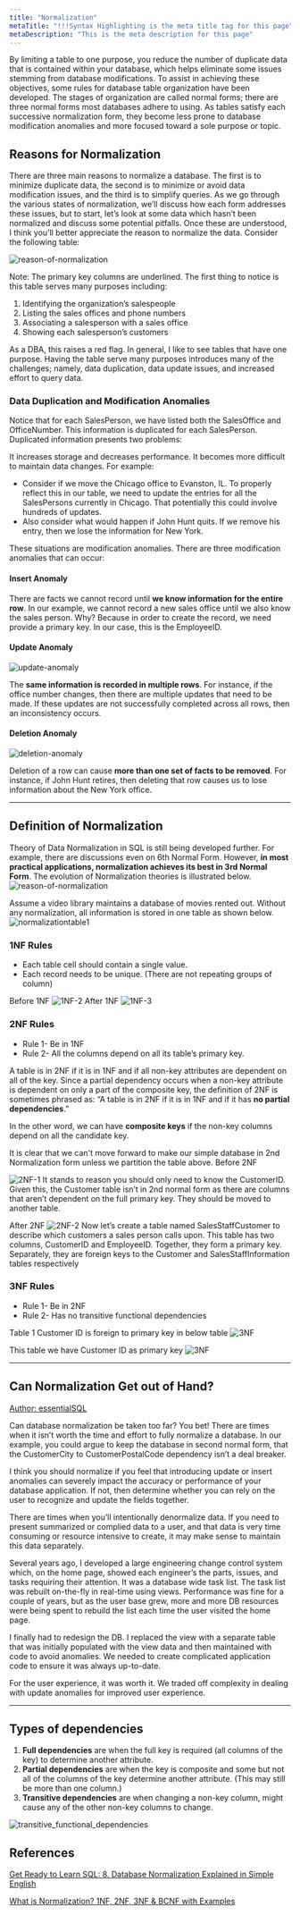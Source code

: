 ```yaml
---
title: "Normalization"
metaTitle: "!!!Syntax Highlighting is the meta title tag for this page"
metaDescription: "This is the meta description for this page"
---
```


By limiting a table to one purpose, you reduce the number of duplicate data that is contained within your database, which helps eliminate some issues stemming from database modifications. To assist in achieving these objectives, some rules for database table organization have been developed. The stages of organization are called normal forms; there are three normal forms most databases adhere to using. As tables satisfy each successive normalization form, they become less prone to database modification anomalies and more focused toward a sole purpose or topic.

## Reasons for Normalization
There are three main reasons to normalize a database. The first is to minimize duplicate data, the second is to minimize or avoid data modification issues, and the third is to simplify queries. As we go through the various states of normalization, we’ll discuss how each form addresses these issues, but to start, let’s look at some data which hasn’t been normalized and discuss some potential pitfalls. Once these are understood, I think you’ll better appreciate the reason to normalize the data. Consider the following table:

![reason-of-normalization](/img/web-development/others/normalization/reason-of-normalization.png)

Note: The primary key columns are underlined.
The first thing to notice is this table serves many purposes including:

1. Identifying the organization’s salespeople
2. Listing the sales offices and phone numbers
3. Associating a salesperson with a sales office
4. Showing each salesperson’s customers

As a DBA, this raises a red flag. In general, I like to see tables that have one purpose. Having the table serve many purposes introduces many of the challenges; namely, data duplication, data update issues, and increased effort to query data.

### Data Duplication and Modification Anomalies
Notice that for each SalesPerson, we have listed both the SalesOffice and OfficeNumber. This information is duplicated for each SalesPerson. Duplicated information presents two problems:

It increases storage and decreases performance.
It becomes more difficult to maintain data changes.
For example:

- Consider if we move the Chicago office to Evanston, IL. To properly reflect this in our table, we need to update the entries for all the SalesPersons currently in Chicago. That potentially this could involve hundreds of updates.
- Also consider what would happen if John Hunt quits. If we remove his entry, then we lose the information for New York.

These situations are modification anomalies. There are three modification anomalies that can occur:

#### Insert Anomaly
There are facts we cannot record until **we know information for the entire row**. In our example, we cannot record a new sales office until we also know the sales person. Why? Because in order to create the record, we need provide a primary key. In our case, this is the EmployeeID.

#### Update Anomaly
![update-anomaly](/img/web-development/others/normalization/update-anomaly.png)

The **same information is recorded in multiple rows**. For instance, if the office number changes, then there are multiple updates that need to be made. If these updates are not successfully completed across all rows, then an inconsistency occurs.

#### Deletion Anomaly
![deletion-anomaly](/img/web-development/others/normalization/deletion-anomaly.png)

Deletion of a row can cause **more than one set of facts to be removed**. For instance, if John Hunt retires, then deleting that row causes us to lose information about the New York office.

---

## Definition of Normalization
Theory of Data Normalization in SQL is still being developed further. For example, there are discussions even on 6th Normal Form. However, **in most practical applications, normalization achieves its best in 3rd Normal Form**. The evolution of Normalization theories is illustrated below.
![reason-of-normalization](/img/web-development/others/normalization/normalization-process.png)

Assume a video library maintains a database of movies rented out. Without any normalization, all information is stored in one table as shown below.
![normalizationtable1](/img/web-development/others/normalization/normalizationtable1.png)

### 1NF Rules
- Each table cell should contain a single value.
- Each record needs to be unique. (There are not repeating groups of column)

Before 1NF
![1NF-2](/img/web-development/others/normalization/1NF-2.png)
After 1NF
![1NF-3](/img/web-development/others/normalization/1NF-3.png)

### 2NF Rules
- Rule 1- Be in 1NF
- Rule 2- All the columns depend on all its table’s primary key.

A table is in 2NF if it is in 1NF and if all non-key attributes are dependent on all of the key. Since a partial dependency occurs when a non-key attribute is dependent on only a part of the composite key, the definition of 2NF is sometimes phrased as: “A table is in 2NF if it is in 1NF and if it has **no partial dependencies**.”

In the other word, we can have **composite keys** if the non-key columns depend on all the candidate key.

It is clear that we can't move forward to make our simple database in 2nd Normalization form unless we partition the table above.
Before 2NF

![2NF-1](/img/web-development/others/normalization/2NF-1.png)
It stands to reason you should only need to know the CustomerID. Given this, the Customer table isn’t in 2nd normal form as there are columns that aren’t dependent on the full primary key. They should be moved to another table.

After 2NF
![2NF-2](/img/web-development/others/normalization/2NF-2.png)
Now let’s create a table named SalesStaffCustomer to describe which customers a sales person calls upon. This table has two columns, CustomerID and EmployeeID. Together, they form a primary key. Separately, they are foreign keys to the Customer and SalesStaffInformation tables respectively

### 3NF Rules
- Rule 1- Be in 2NF
- Rule 2- Has no transitive functional dependencies

Table 1 Customer ID is foreign to primary key in below table
![3NF](/img/web-development/others/normalization/3NF-1.png)

This table we have Customer ID as primary key
![3NF](/img/web-development/others/normalization/3NF-2.png)


---

## Can Normalization Get out of Hand?  
[Author: essentialSQL](https://www.codeproject.com/Articles/831870/Get-Ready-to-Learn-SQL-Database-Third-Normal-Form)

Can database normalization be taken too far? You bet! There are times when it isn’t worth the time and effort to fully normalize a database. In our example, you could argue to keep the database in second normal form, that the CustomerCity to CustomerPostalCode dependency isn’t a deal breaker.

I think you should normalize if you feel that introducing update or insert anomalies can severely impact the accuracy or performance of your database application. If not, then determine whether you can rely on the user to recognize and update the fields together.

There are times when you’ll intentionally denormalize data. If you need to present summarized or complied data to a user, and that data is very time consuming or resource intensive to create, it may make sense to maintain this data separately.

Several years ago, I developed a large engineering change control system which, on the home page, showed each engineer’s the parts, issues, and tasks requiring their attention. It was a database wide task list. The task list was rebuilt on-the-fly in real-time using views. Performance was fine for a couple of years, but as the user base grew, more and more DB resources were being spent to rebuild the list each time the user visited the home page.

I finally had to redesign the DB. I replaced the view with a separate table that was initially populated with the view data and then maintained with code to avoid anomalies. We needed to create complicated application code to ensure it was always up-to-date.

For the user experience, it was worth it. We traded off complexity in dealing with update anomalies for improved user experience.

---

## Types of dependencies
1. **Full dependencies** are when the full key is required (all columns of the key) to determine another attribute.
2. **Partial dependencies** are when the key is composite and some but not all of the columns of the key determine another attribute. (This may still be more than one column.)
3. **Transitive dependencies** are when changing a non-key column, might cause any of the other non-key columns to change.

![transitive_functional_dependencies](/img/web-development/others/normalization/transitive_functional_dependencies.png)


## References 
[Get Ready to Learn SQL: 8. Database Normalization Explained in Simple English](https://www.codeproject.com/Articles/832221/Get-Ready-to-Learn-SQL-Database-Normalization-Expl)

[What is Normalization? 1NF, 2NF, 3NF & BCNF with Examples](https://www.guru99.com/database-normalization.html)